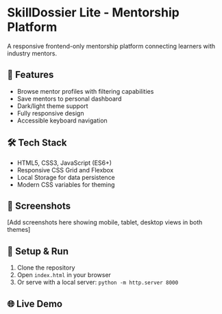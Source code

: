 # SkillDossier Lite - Mentorship Platform

A responsive frontend-only mentorship platform connecting learners with industry mentors.

## 🚀 Features
- Browse mentor profiles with filtering capabilities
- Save mentors to personal dashboard
- Dark/light theme support
- Fully responsive design
- Accessible keyboard navigation

## 🛠️ Tech Stack
- HTML5, CSS3, JavaScript (ES6+)
- Responsive CSS Grid and Flexbox
- Local Storage for data persistence
- Modern CSS variables for theming

## 📱 Screenshots
[Add screenshots here showing mobile, tablet, desktop views in both themes]

## 🔧 Setup & Run
1. Clone the repository
2. Open `index.html` in your browser
3. Or serve with a local server: `python -m http.server 8000`

## 🌐 Live Demo

